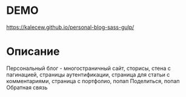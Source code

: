 # DEMO
https://kalecew.github.io/personal-blog-sass-gulp/

# Описание
Персональный блог - многостраничный сайт, сторисы, стена с пагинацией, страницы аутентификации, страница для статьи с комментариями, страница с портфолио, попап Поделиться, попап Обратная связь
